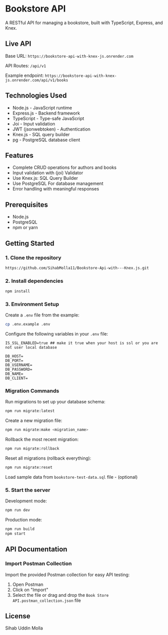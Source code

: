 # Bookstore API

A RESTful API for managing a bookstore, built with TypeScript, Express, and Knex.

## Live API

Base URL: `https://bookstore-api-with-knex-js.onrender.com`

API Routes: `/api/v1`

Example endpoint: `https://bookstore-api-with-knex-js.onrender.com/api/v1/books`


## Technologies Used

- Node.js - JavaScript runtime
- Express.js - Backend framework
- TypeScript - Type-safe JavaScript
- Joi - Input validation
- JWT (jsonwebtoken) - Authentication
- Knex.js - SQL query builder
- pg - PostgreSQL database client


## Features

- Complete CRUD operations for authors and books
- Input validation with (joi) Validator
- Use Knex.js: SQL Query Builder
- Use PostgreSQL For database management
- Error handling with meaningful responses

## Prerequisites

- Node.js
- PostgreSQL
- npm or yarn

## Getting Started

### 1. Clone the repository

```bash
https://github.com/SihabMolla11/Bookstore-Api-with---Knex.js.git
```

### 2. Install dependencies

```bash
npm install
```

### 3. Environment Setup

Create a `.env` file from the example:

```bash
cp .env.example .env
```

Configure the following variables in your `.env` file:

```
IS_SSL_ENABLED=true ## make it true when your host is ssl or you are not user local database

DB_HOST=
DB_PORT=
DB_USERNAME=
DB_PASSWORD=
DB_NAME=
DB_CLIENT=
```

### Migration Commands

Run migrations to set up your database schema:

```bash
npm run migrate:latest
```

Create a new migration file:

```bash
npm run migrate:make <migration_name>
```

Rollback the most recent migration:

```bash
npm run migrate:rollback
```

Reset all migrations (rollback everything):

```bash
npm run migrate:reset
```

Load sample data from `bookstore-test-data.sql` file - (optional)

### 5. Start the server

Development mode:

```bash
npm run dev
```

Production mode:

```bash
npm run build
npm start
```

## API Documentation

### Import Postman Collection

Import the provided Postman collection for easy API testing:

1. Open Postman
2. Click on "Import"
3. Select the file or drag and drop the `Book Store API.postman_collection.json` file

## License

Sihab Uddin Molla
